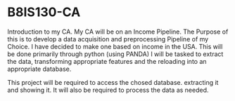 # B8IS130-CA
Introduction to my CA.
My CA will be on an Income Pipeline.
The Purpose of this is to develop a data acquisition and preprocessing Pipeline of my Choice. I have decided to make one based on income in the USA. 
This will be done primarily through python (using PANDA) 
I will be tasked to extract the data, transforming appropriate features and the reloading into an appropriate database.

This project will be required to access the chosed database. extracting it and showing it.
It will also be required to process the data as needed.
